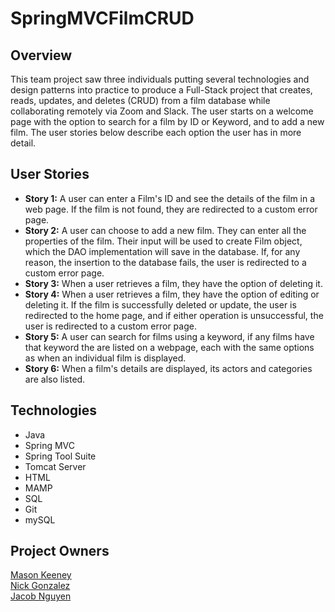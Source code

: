 # SpringMVCFilmCRUD


## Overview
This team project saw three individuals putting several technologies and design patterns into practice to produce a Full-Stack project that creates, reads, updates, and deletes (CRUD) from a film database while collaborating remotely via Zoom and Slack. The user starts on a welcome page with the option to search for a film by ID or Keyword, and to add a new film. The user stories below describe each option the user has in more detail.

## User Stories

* **Story 1:** A user can enter a Film's ID and see the details of the film in a web page. If the film is not found, they are redirected to a custom error page.
* **Story 2:** A user can choose to add a new film. They can enter all the properties of the film. Their input will be used to create Film object, which the DAO implementation will save in the database. If, for any reason, the insertion to the database fails, the user is redirected to a custom error page.
* **Story 3:** When a user retrieves a film, they have the option of deleting it.
* **Story 4:** When a user retrieves a film, they have the option of editing or deleting it. If the film is successfully deleted or update, the user is redirected to the home page, and if either operation is unsuccessful, the user is redirected to a custom error page.
* **Story 5:** A user can search for films using a keyword, if any films have that keyword the are listed on a webpage, each with the same options as when an individual film is displayed.
* **Story 6:** When a film's details are displayed, its actors and categories are also listed.

## Technologies 

* Java
* Spring MVC
* Spring Tool Suite
* Tomcat Server
* HTML
* MAMP
* SQL
* Git
* mySQL


## Project Owners
[Mason Keeney](https://github.com/Mason-Keeney)
<br>
[Nick Gonzalez](https://github.com/gonzanick)
<br>
[Jacob Nguyen](https://github.com/jacobello)
